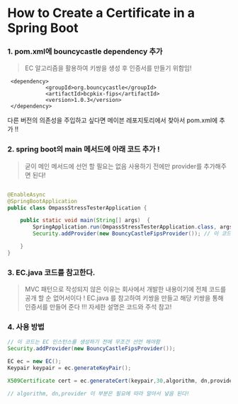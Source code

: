 # How to Create a Certificate in a Spring Boot


### 1. pom.xml에 bouncycastle dependency 추가 
 > EC 알고리즘을 활용하여 키쌍을 생성 후 인증서를 만들기 위함임! 

```
 <dependency>
            <groupId>org.bouncycastle</groupId>
            <artifactId>bcpkix-fips</artifactId>
            <version>1.0.3</version>
 </dependency>

```
다른 버전의 의존성을 주입하고 싶다면 메이븐 레포지토리에서 찾아서 pom.xml에 추가 !! 


### 2. spring boot의 main 메서드에 아래 코드 추가 ! 
> 굳이 메인 메서드에 선언 할 필요는 없음 사용하기 전에만 provider를 추가해주면 된다! 

``` java 

@EnableAsync
@SpringBootApplication
public class OmpassStressTesterApplication {

    public static void main(String[] args)  {
        SpringApplication.run(OmpassStressTesterApplication.class, args);
        Security.addProvider(new BouncyCastleFipsProvider()); // 이 코드를 꼭 추가해줘야함 

    } 
}

```

### 3. EC.java 코드를 참고한다. 

> MVC 패턴으로 작성되지 않은 이유는 회사에서 개발한 내용이기에 전체 코드를 공개 할 순 없어서이다 ! EC.java 를 참고하여 
키쌍을 만들고 해당 키쌍을 통해 인증서를 만들어 준다 !!! 자세한 설명은 코드와 주석 참고!

### 4. 사용 방법 
 ``` java 
 // 이 코드는 EC 인스턴스를 생성하기 전에 무조건 선언 해야함
 Security.addProvider(new BouncyCastleFipsProvider()); 
 
 EC ec = new EC();
 Keypair keypair = ec.generateKeyPair();

 X509Certificate cert = ec.generateCert(keypair,30,algorithm, dn,provider);

 // algorithm, dn,provider 이 부분은 필요에 따라 알아서 넣음 된다! 

```
